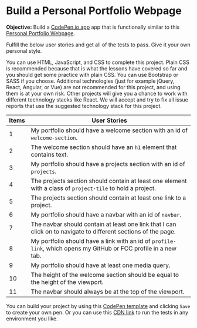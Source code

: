 # Build a Personal Portfolio Webpage
**Objective:** Build a [CodePen.io app](codepen.io) app that is functionally similar to this [Personal Portfolio Webpage](https://codepen.io/freeCodeCamp/full/zNBOYG).

Fulfill the below user stories and get all of the tests to pass. Give it your own personal style.

You can use HTML, JavaScript, and CSS to complete this project. Plain CSS is recommended because that is what the lessons have covered so far and you should get some practice with plain CSS. You can use Bootstrap or SASS if you choose. Additional technologies (just for example jQuery, React, Angular, or Vue) are not recommended for this project, and using them is at your own risk. Other projects will give you a chance to work with different technology stacks like React. We will accept and try to fix all issue reports that use the suggested technology stack for this project.

|Items|User Stories|
|-|-|
|1|My portfolio should have a welcome section with an id of `welcome-section`.|
|2|The welcome section should have an `h1` element that contains text.|
|3|My portfolio should have a projects section with an id of `projects`.|
|4|The projects section should contain at least one element with a class of `project-tile` to hold a project.|
|5|The projects section should contain at least one link to a project.|
|6|My portfolio should have a navbar with an id of `navbar`.|
|7|The navbar should contain at least one link that I can click on to navigate to different sections of the page.|
|8|My portfolio should have a link with an id of `profile-link`, which opens my GitHub or FCC profile in a new tab.|
|9|My portfolio should have at least one media query.|
|10|The height of the welcome section should be equal to the height of the viewport.|
|11|The navbar should always be at the top of the viewport.|

You can build your project by using this [CodePen template](https://codepen.io/pen?template=MJjpwO) and clicking `Save` to create your own pen. Or you can use this [CDN link](https://cdn.freecodecamp.org/testable-projects-fcc/v1/bundle.js) to run the tests in any environment you like.
